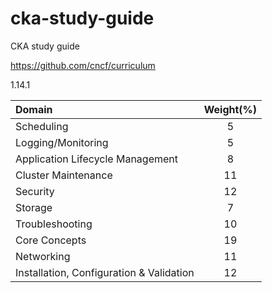 # cka-study-guide
CKA study guide

https://github.com/cncf/curriculum

1.14.1

| Domain                                   | Weight(%) |
|:---------------------------------------- |:---------:|
| Scheduling                               | 5         |
| Logging/Monitoring                       | 5         |
| Application Lifecycle Management         | 8         |
| Cluster Maintenance                      | 11        |
| Security                                 | 12        |
| Storage                                  | 7         |
| Troubleshooting                          | 10        |
| Core Concepts                            | 19        |
| Networking                               | 11        |
| Installation, Configuration & Validation | 12        |
